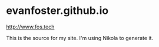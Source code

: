 # evanfoster.github.io
http://www.fos.tech

This is the source for my site. I'm using Nikola to generate it.
